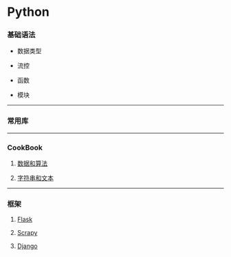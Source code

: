 # Python


### 基础语法

* 数据类型

* 流控

* 函数

* 模块

***

### 常用库

***


### CookBook

1. [数据和算法](CookBook/DataStructuresAndAlgorithms/README.md)

2. [字符串和文本](CookBook/StringsAndText/README.md)

***

### 框架

1. [Flask](Framework/Flask/flask.md)
	
2. [Scrapy](Framework/Scrapy/scrapy.md)

3. [Django](Framework/Django/django.md)


